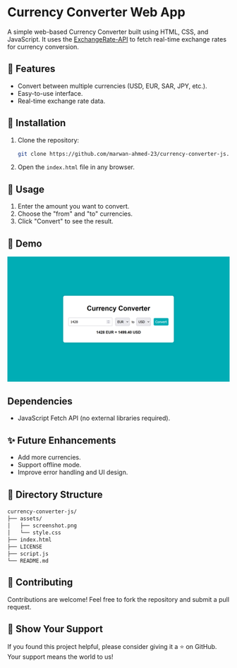 # Currency Converter Web App

A simple web-based Currency Converter built using HTML, CSS, and JavaScript. It uses the [ExchangeRate-API](https://www.exchangerate-api.com/) to fetch real-time exchange rates for currency conversion.

## 🚀 Features
- Convert between multiple currencies (USD, EUR, SAR, JPY, etc.).
- Easy-to-use interface.
- Real-time exchange rate data.

## 🔧 Installation
1. Clone the repository:

    ```bash
    git clone https://github.com/marwan-ahmed-23/currency-converter-js.git
    ```

2. Open the `index.html` file in any browser.

## 📖 Usage

1. Enter the amount you want to convert.
2. Choose the "from" and "to" currencies.
3. Click "Convert" to see the result.

## 📸 Demo

![currency converter Demo](assets/screenshot.png "Demo of currency converter Web App")

## Dependencies

- JavaScript Fetch API (no external libraries required).


## ✨ Future Enhancements

- Add more currencies.
- Support offline mode.
- Improve error handling and UI design.

## 📂 Directory Structure
```plaintext
currency-converter-js/
├── assets/
│   ├── screenshot.png
│   └── style.css
├── index.html
├── LICENSE
├── script.js
└── README.md
```

## 🤝 Contributing

Contributions are welcome! Feel free to fork the repository and submit a pull request.

## 🌟 Show Your Support
If you found this project helpful, please consider giving it a ⭐ on GitHub. Your support means the world to us!
